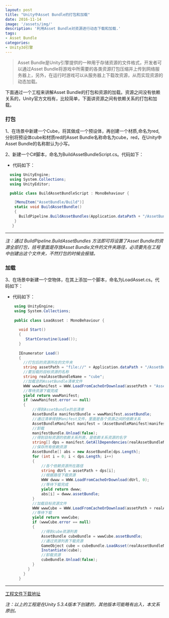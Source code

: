 ```yaml
---
layout: post
title: "Unity中Asset Bundle的打包和加载"
date: 2016-11-14
image: '/assets/img/'
description: '利用Asset Bundle对资源进行动态下载和加载.'
tags:
- Asset Bundle 
categories:
- Unity3d引擎
---
```


> Asset Bundle是Unity引擎提供的一种用于存储资源的文件格式，开发者可以通过Asset Bundle将游戏中所需要的各类资源打包压缩并上传到网络服务器上，另外，在运行时游戏可以从服务器上下载改资源，从而实现资源的动态加载。

下面通过一个工程来讲解Asset Bundle的打包和资源的加载。资源之间没有依赖关系的，Unity官方文档有，比较简单，下面讲资源之间有依赖关系的打包和加载。

### 打包

1、在场景中新建一个Cube，将其做成一个预设体，再创建一个材质,命名为red,分别将预设体cube和材质red的Asset Bundle名称命名为cube，red，在Unity中Asset Bundle的名称默认为小写。

2、新建一个C#脚本，命名为BuildAssetBundleScript.cs。代码如下：  
* 代码如下：
```csharp
  using UnityEngine;
  using System.Collections;
  using UnityEditor;

  public class BuildAssetBundleScript : MonoBehaviour {

    [MenuItem("AssetBundle/Build")]
    static void BuildAssetBundle()
    {
   	  BuildPipeline.BuildAssetBundles(Application.dataPath + "/AssetBundle");
    }
   }
```

----------

*注：通过 BuildPipeline.BuildAssetBundles 方法即可将设置了Asset Bundle的资源全部打包，括号里面是存放Asset Bundle文件的文件夹路径，必须要先在工程中创建出这个文件夹，不然打包的时候会报错。*

### 加载

3、在场景中新建一个空物体，在其上添加一个脚本，命名为LoadAsset.cs。代码如下：
* 代码如下：
```csharp
	using UnityEngine;
	using System.Collections;
	
	public class LoadAsset : MonoBehaviour {
	
	  void Start()
	  {
	     StartCoroutine(Load());
	  }
	
	  IEnumerator Load()
	  {
	    //打包后的资源所在的文件夹
	    string assetPath = "file://" + Application.dataPath + "/AssetBundle/";
	    //要加载的目标资源的名称
	    string realAssetBundleName = "cube";
	    //加载总的AssetBundle清单文件
	    WWW wwwManifest = WWW.LoadFromCacheOrDownload(assetPath + "AssetBundle", 0);
	    //等待资源下载完成
	    yield return wwwManifest;
	    if (wwwManifest.error == null)
	    {
	        //得到AssetBundle的总清单
	        AssetBundle manifestBundle = wwwManifest.assetBundle;
	        //通过清单得到Manifest文件，里面是各个资源之间的依赖关系
	        AssetBundleManifest manifest = (AssetBundleManifest)manifestBundle.LoadAsset("AssetBundleManifest");
	        //卸载
	        manifestBundle.Unload(false);
	        //得到目标资源的依赖关系列表，是依赖关系资源的名字
	        string[] dps = manifest.GetAllDependencies(realAssetBundleName);
	        //保存所有依赖资源
	        AssetBundle[] abs = new AssetBundle[dps.Length];
	        for (int i = 0; i < dps.Length; i++)
	        {
	            //各个依赖资源所在路径
	            string dUrl = assetPath + dps[i];
	            //根据路径下载资源
	            WWW dwww = WWW.LoadFromCacheOrDownload(dUrl, 0);
	            //等待下载完成
	            yield return dwww;
	            abs[i] = dwww.assetBundle;
	        }
	        //加载目标资源文件
	        WWW wwwCube = WWW.LoadFromCacheOrDownload(assetPath + realAssetBundleName, 0);
	        //等待下载
	        yield return wwwCube;
	        if (wwwCube.error == null)
	        {
	            //得到cube资源列表
	            AssetBundle cubeBundle = wwwCube.assetBundle;
	            //通过资源列表下载资源
	            GameObject cube = cubeBundle.LoadAsset(realAssetBundleName) as GameObject;
	            Instantiate(cube);
	            //卸载资源
	            cubeBundle.Unload(false);
	        }
	      }
	    }
	  }
```

---
[工程文件下载地址](https://github.com/BruceQi93/Unity_AssetBundleTest)

*注：以上的工程是在Unity 5.3.4版本下创建的，其他版本可能略有出入，本文系原创。*